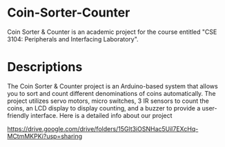 # Coin-Sorter-Counter
Coin Sorter &amp; Counter is an academic project for the course entitled "CSE 3104: Peripherals and Interfacing Laboratory". 

# Descriptions
The Coin Sorter & Counter project is an Arduino-based system that allows you to sort and count different denominations of coins automatically. The project utilizes servo motors, micro switches,  3 IR sensors to count the coins, an LCD display to display counting, and a buzzer to provide a user-friendly interface.
Here is a detailed info about our project

https://drive.google.com/drive/folders/15Glt3iOSNHac5Uil7EXcHq-MCtmMKPKi?usp=sharing
